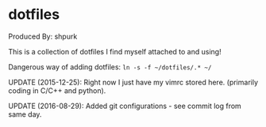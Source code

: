 # dotfiles
Produced By: shpurk

This is a collection of dotfiles I find myself attached to and using! 

Dangerous way of adding dotfiles:
`ln -s -f ~/dotfiles/.* ~/`

UPDATE (2015-12-25):
Right now I just have my vimrc stored here. (primarily coding in C/C++ and python).

UPDATE (2016-08-29):
Added git configurations - see commit log from same day.
